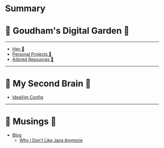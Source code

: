 # Summary

# 🌳 Goudham's Digital Garden 🌳

---

- [Hey 👋](index.md)
- [Personal Projects 🦀](personal-projects.md)
- [Adored Resources 📓]()

---

# 🧠 My Second Brain 🧠

- [IdeaVim Config]()

---

# 📝 Musings 📝

- [Blog](blog.md)
    - [Why I Don't Like Java Anymore](blog/why-i-dont-like-java-anymore.md)